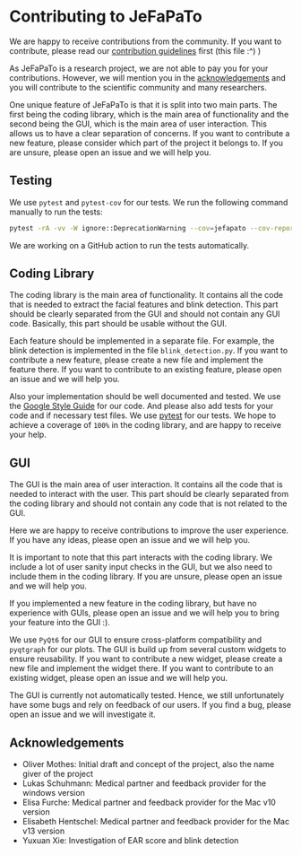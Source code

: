 # Contributing to JeFaPaTo

We are happy to receive contributions from the community. If you want to contribute, please read our [contribution guidelines](CONTRIBUTING.md) first (this file :^) )

As JeFaPaTo is a research project, we are not able to pay you for your contributions. However, we will mention you in the [acknowledgements](#acknowledgements) and you will contribute to the scientific community and many researchers.

One unique feature of JeFaPaTo is that it is split into two main parts. The first being the coding library, which is the main area of functionality and the second being the GUI, which is the main area of user interaction. This allows us to have a clear separation of concerns.
If you want to contribute a new feature, please consider which part of the project it belongs to. If you are unsure, please open an issue and we will help you.

## Testing

We use `pytest` and `pytest-cov` for our tests. We run the following command manually to run the tests:

```bash
pytest -rA -vv -W ignore::DeprecationWarning --cov=jefapato --cov-report term-missing
```

We are working on a GitHub action to run the tests automatically.

## Coding Library

The coding library is the main area of functionality. It contains all the code that is needed to extract the facial features and blink detection. This part should be clearly separated from the GUI and should not contain any GUI code. Basically, this part should be usable without the GUI.

Each feature should be implemented in a separate file. For example, the blink detection is implemented in the file `blink_detection.py`. If you want to contribute a new feature, please create a new file and implement the feature there. If you want to contribute to an existing feature, please open an issue and we will help you.

Also your implementation should be well documented and tested. We use the [Google Style Guide](https://google.github.io/styleguide/pyguide.html) for our code. And please also add tests for your code and if necessary test files. We use [pytest](https://docs.pytest.org/en/6.2.x/) for our tests. We hope to achieve a coverage of `100%` in the coding library, and are happy to receive your help.

## GUI

The GUI is the main area of user interaction. It contains all the code that is needed to interact with the user. This part should be clearly separated from the coding library and should not contain any code that is not related to the GUI.

Here we are happy to receive contributions to improve the user experience. If you have any ideas, please open an issue and we will help you.

It is important to note that this part interacts with the coding library. We include a lot of user sanity input checks in the GUI, but we also need to include them in the coding library. If you are unsure, please open an issue and we will help you.

If you implemented a new feature in the coding library, but have no experience with GUIs, please open an issue and we will help you to bring your feature into the GUI :).

We use `PyQt6` for our GUI to ensure cross-platform compatibility and `pyqtgraph` for our plots. The GUI is build up from several custom widgets to ensure reusability. If you want to contribute a new widget, please create a new file and implement the widget there. If you want to contribute to an existing widget, please open an issue and we will help you.

The GUI is currently not automatically tested. Hence, we still unfortunately have some bugs and rely on feedback of our users. If you find a bug, please open an issue and we will investigate it.

## Acknowledgements

* Oliver Mothes: Initial draft and concept of the project, also the name giver of the project
* Lukas Schuhmann: Medical partner and feedback provider for the windows version
* Elisa Furche: Medical partner and feedback provider for the Mac v10 version 
* Elisabeth Hentschel: Medical partner and feedback provider for the Mac v13 version
* Yuxuan Xie: Investigation of EAR score and blink detection